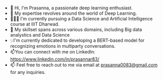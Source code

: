 - 👋 Hi, I'm Prasanna, a passionate deep learning enthusiast.
- 👀 My expertise revolves around the world of Deep Learning.
- 🧑🏻‍💻 I'm currently pursuing a Data Science and Artificial Intelligence course at IIIT Dharwad.
- 🌱  My skillset spans across various domains, including Big data analystics and Data Science
- 💡I'm currently dedicated to developing a BERT-based model for recognizing emotions in multiparty conversations.
- 📫You can connect with me on LinkedIn: https://www.linkedin.com/in/prasannar83/
- 📫 Feel free to reach out to me via email at prasanna0083@gmail.com for any inquiries.

<!---
83here/83here is a ✨ special ✨ repository because its `README.md` (this file) appears on your GitHub profile.
You can click the Preview link to take a look at your changes.
--->
